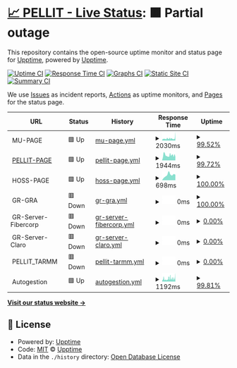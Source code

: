 # [📈 PELLIT - Live Status](https://pellit.github.io/control_uptime/): <!--live status--> **🟧 Partial outage**

This repository contains the open-source uptime monitor and status page for [Upptime](https://upptime.js.org), powered by [Upptime](https://github.com/upptime/upptime).

[![Uptime CI](https://github.com/pellit/control_uptime/workflows/Uptime%20CI/badge.svg)](https://github.com/pellit/control_uptime/actions?query=workflow%3A%22Uptime+CI%22)
[![Response Time CI](https://github.com/pellit/control_uptime/workflows/Response%20Time%20CI/badge.svg)](https://github.com/pellit/control_uptime/actions?query=workflow%3A%22Response+Time+CI%22)
[![Graphs CI](https://github.com/pellit/control_uptime/workflows/Graphs%20CI/badge.svg)](https://github.com/pellit/control_uptime/actions?query=workflow%3A%22Graphs+CI%22)
[![Static Site CI](https://github.com/pellit/control_uptime/workflows/Static%20Site%20CI/badge.svg)](https://github.com/pellit/control_uptime/actions?query=workflow%3A%22Static+Site+CI%22)
[![Summary CI](https://github.com/pellit/control_uptime/workflows/Summary%20CI/badge.svg)](https://github.com/pellit/control_uptime/actions?query=workflow%3A%22Summary+CI%22)

We use [Issues](https://github.com/upptime/upptime/issues) as incident reports, [Actions](https://github.com/pellit/control_uptime/actions) as uptime monitors, and [Pages](https://github.com/pellit/control_uptime) for the status page.

<!--start: status pages-->
<!-- This summary is generated by Upptime (https://github.com/upptime/upptime) -->
<!-- Do not edit this manually, your changes will be overwritten -->
<!-- prettier-ignore -->
| URL | Status | History | Response Time | Uptime |
| --- | ------ | ------- | ------------- | ------ |
| <img alt="" src="https://icons.duckduckgo.com/ip3/null.ico" height="13"> MU-PAGE | 🟩 Up | [mu-page.yml](https://github.com/pellit/control_uptime/commits/HEAD/history/mu-page.yml) | <details><summary><img alt="Response time graph" src="./graphs/mu-page/response-time-week.png" height="20"> 2030ms</summary><br><a href="https://Pellit.github.io/control_uptime/history/mu-page"><img alt="Response time 1639" src="https://img.shields.io/endpoint?url=https%3A%2F%2Fraw.githubusercontent.com%2Fpellit%2Fcontrol_uptime%2FHEAD%2Fapi%2Fmu-page%2Fresponse-time.json"></a><br><a href="https://Pellit.github.io/control_uptime/history/mu-page"><img alt="24-hour response time 2232" src="https://img.shields.io/endpoint?url=https%3A%2F%2Fraw.githubusercontent.com%2Fpellit%2Fcontrol_uptime%2FHEAD%2Fapi%2Fmu-page%2Fresponse-time-day.json"></a><br><a href="https://Pellit.github.io/control_uptime/history/mu-page"><img alt="7-day response time 2030" src="https://img.shields.io/endpoint?url=https%3A%2F%2Fraw.githubusercontent.com%2Fpellit%2Fcontrol_uptime%2FHEAD%2Fapi%2Fmu-page%2Fresponse-time-week.json"></a><br><a href="https://Pellit.github.io/control_uptime/history/mu-page"><img alt="30-day response time 1690" src="https://img.shields.io/endpoint?url=https%3A%2F%2Fraw.githubusercontent.com%2Fpellit%2Fcontrol_uptime%2FHEAD%2Fapi%2Fmu-page%2Fresponse-time-month.json"></a><br><a href="https://Pellit.github.io/control_uptime/history/mu-page"><img alt="1-year response time 1614" src="https://img.shields.io/endpoint?url=https%3A%2F%2Fraw.githubusercontent.com%2Fpellit%2Fcontrol_uptime%2FHEAD%2Fapi%2Fmu-page%2Fresponse-time-year.json"></a></details> | <details><summary><a href="https://Pellit.github.io/control_uptime/history/mu-page">99.52%</a></summary><a href="https://Pellit.github.io/control_uptime/history/mu-page"><img alt="All-time uptime 99.65%" src="https://img.shields.io/endpoint?url=https%3A%2F%2Fraw.githubusercontent.com%2Fpellit%2Fcontrol_uptime%2FHEAD%2Fapi%2Fmu-page%2Fuptime.json"></a><br><a href="https://Pellit.github.io/control_uptime/history/mu-page"><img alt="24-hour uptime 96.61%" src="https://img.shields.io/endpoint?url=https%3A%2F%2Fraw.githubusercontent.com%2Fpellit%2Fcontrol_uptime%2FHEAD%2Fapi%2Fmu-page%2Fuptime-day.json"></a><br><a href="https://Pellit.github.io/control_uptime/history/mu-page"><img alt="7-day uptime 99.52%" src="https://img.shields.io/endpoint?url=https%3A%2F%2Fraw.githubusercontent.com%2Fpellit%2Fcontrol_uptime%2FHEAD%2Fapi%2Fmu-page%2Fuptime-week.json"></a><br><a href="https://Pellit.github.io/control_uptime/history/mu-page"><img alt="30-day uptime 99.81%" src="https://img.shields.io/endpoint?url=https%3A%2F%2Fraw.githubusercontent.com%2Fpellit%2Fcontrol_uptime%2FHEAD%2Fapi%2Fmu-page%2Fuptime-month.json"></a><br><a href="https://Pellit.github.io/control_uptime/history/mu-page"><img alt="1-year uptime 99.51%" src="https://img.shields.io/endpoint?url=https%3A%2F%2Fraw.githubusercontent.com%2Fpellit%2Fcontrol_uptime%2FHEAD%2Fapi%2Fmu-page%2Fuptime-year.json"></a></details>
| <img alt="" src="https://icons.duckduckgo.com/ip3/pellit.com.ar.ico" height="13"> [PELLIT-PAGE](https://pellit.com.ar/) | 🟩 Up | [pellit-page.yml](https://github.com/pellit/control_uptime/commits/HEAD/history/pellit-page.yml) | <details><summary><img alt="Response time graph" src="./graphs/pellit-page/response-time-week.png" height="20"> 1944ms</summary><br><a href="https://Pellit.github.io/control_uptime/history/pellit-page"><img alt="Response time 1698" src="https://img.shields.io/endpoint?url=https%3A%2F%2Fraw.githubusercontent.com%2Fpellit%2Fcontrol_uptime%2FHEAD%2Fapi%2Fpellit-page%2Fresponse-time.json"></a><br><a href="https://Pellit.github.io/control_uptime/history/pellit-page"><img alt="24-hour response time 1858" src="https://img.shields.io/endpoint?url=https%3A%2F%2Fraw.githubusercontent.com%2Fpellit%2Fcontrol_uptime%2FHEAD%2Fapi%2Fpellit-page%2Fresponse-time-day.json"></a><br><a href="https://Pellit.github.io/control_uptime/history/pellit-page"><img alt="7-day response time 1944" src="https://img.shields.io/endpoint?url=https%3A%2F%2Fraw.githubusercontent.com%2Fpellit%2Fcontrol_uptime%2FHEAD%2Fapi%2Fpellit-page%2Fresponse-time-week.json"></a><br><a href="https://Pellit.github.io/control_uptime/history/pellit-page"><img alt="30-day response time 1832" src="https://img.shields.io/endpoint?url=https%3A%2F%2Fraw.githubusercontent.com%2Fpellit%2Fcontrol_uptime%2FHEAD%2Fapi%2Fpellit-page%2Fresponse-time-month.json"></a><br><a href="https://Pellit.github.io/control_uptime/history/pellit-page"><img alt="1-year response time 1664" src="https://img.shields.io/endpoint?url=https%3A%2F%2Fraw.githubusercontent.com%2Fpellit%2Fcontrol_uptime%2FHEAD%2Fapi%2Fpellit-page%2Fresponse-time-year.json"></a></details> | <details><summary><a href="https://Pellit.github.io/control_uptime/history/pellit-page">99.72%</a></summary><a href="https://Pellit.github.io/control_uptime/history/pellit-page"><img alt="All-time uptime 99.88%" src="https://img.shields.io/endpoint?url=https%3A%2F%2Fraw.githubusercontent.com%2Fpellit%2Fcontrol_uptime%2FHEAD%2Fapi%2Fpellit-page%2Fuptime.json"></a><br><a href="https://Pellit.github.io/control_uptime/history/pellit-page"><img alt="24-hour uptime 100.00%" src="https://img.shields.io/endpoint?url=https%3A%2F%2Fraw.githubusercontent.com%2Fpellit%2Fcontrol_uptime%2FHEAD%2Fapi%2Fpellit-page%2Fuptime-day.json"></a><br><a href="https://Pellit.github.io/control_uptime/history/pellit-page"><img alt="7-day uptime 99.72%" src="https://img.shields.io/endpoint?url=https%3A%2F%2Fraw.githubusercontent.com%2Fpellit%2Fcontrol_uptime%2FHEAD%2Fapi%2Fpellit-page%2Fuptime-week.json"></a><br><a href="https://Pellit.github.io/control_uptime/history/pellit-page"><img alt="30-day uptime 99.81%" src="https://img.shields.io/endpoint?url=https%3A%2F%2Fraw.githubusercontent.com%2Fpellit%2Fcontrol_uptime%2FHEAD%2Fapi%2Fpellit-page%2Fuptime-month.json"></a><br><a href="https://Pellit.github.io/control_uptime/history/pellit-page"><img alt="1-year uptime 99.85%" src="https://img.shields.io/endpoint?url=https%3A%2F%2Fraw.githubusercontent.com%2Fpellit%2Fcontrol_uptime%2FHEAD%2Fapi%2Fpellit-page%2Fuptime-year.json"></a></details>
| <img alt="" src="https://icons.duckduckgo.com/ip3/null.ico" height="13"> HOSS-PAGE | 🟩 Up | [hoss-page.yml](https://github.com/pellit/control_uptime/commits/HEAD/history/hoss-page.yml) | <details><summary><img alt="Response time graph" src="./graphs/hoss-page/response-time-week.png" height="20"> 698ms</summary><br><a href="https://Pellit.github.io/control_uptime/history/hoss-page"><img alt="Response time 1024" src="https://img.shields.io/endpoint?url=https%3A%2F%2Fraw.githubusercontent.com%2Fpellit%2Fcontrol_uptime%2FHEAD%2Fapi%2Fhoss-page%2Fresponse-time.json"></a><br><a href="https://Pellit.github.io/control_uptime/history/hoss-page"><img alt="24-hour response time 735" src="https://img.shields.io/endpoint?url=https%3A%2F%2Fraw.githubusercontent.com%2Fpellit%2Fcontrol_uptime%2FHEAD%2Fapi%2Fhoss-page%2Fresponse-time-day.json"></a><br><a href="https://Pellit.github.io/control_uptime/history/hoss-page"><img alt="7-day response time 698" src="https://img.shields.io/endpoint?url=https%3A%2F%2Fraw.githubusercontent.com%2Fpellit%2Fcontrol_uptime%2FHEAD%2Fapi%2Fhoss-page%2Fresponse-time-week.json"></a><br><a href="https://Pellit.github.io/control_uptime/history/hoss-page"><img alt="30-day response time 648" src="https://img.shields.io/endpoint?url=https%3A%2F%2Fraw.githubusercontent.com%2Fpellit%2Fcontrol_uptime%2FHEAD%2Fapi%2Fhoss-page%2Fresponse-time-month.json"></a><br><a href="https://Pellit.github.io/control_uptime/history/hoss-page"><img alt="1-year response time 1009" src="https://img.shields.io/endpoint?url=https%3A%2F%2Fraw.githubusercontent.com%2Fpellit%2Fcontrol_uptime%2FHEAD%2Fapi%2Fhoss-page%2Fresponse-time-year.json"></a></details> | <details><summary><a href="https://Pellit.github.io/control_uptime/history/hoss-page">100.00%</a></summary><a href="https://Pellit.github.io/control_uptime/history/hoss-page"><img alt="All-time uptime 99.91%" src="https://img.shields.io/endpoint?url=https%3A%2F%2Fraw.githubusercontent.com%2Fpellit%2Fcontrol_uptime%2FHEAD%2Fapi%2Fhoss-page%2Fuptime.json"></a><br><a href="https://Pellit.github.io/control_uptime/history/hoss-page"><img alt="24-hour uptime 100.00%" src="https://img.shields.io/endpoint?url=https%3A%2F%2Fraw.githubusercontent.com%2Fpellit%2Fcontrol_uptime%2FHEAD%2Fapi%2Fhoss-page%2Fuptime-day.json"></a><br><a href="https://Pellit.github.io/control_uptime/history/hoss-page"><img alt="7-day uptime 100.00%" src="https://img.shields.io/endpoint?url=https%3A%2F%2Fraw.githubusercontent.com%2Fpellit%2Fcontrol_uptime%2FHEAD%2Fapi%2Fhoss-page%2Fuptime-week.json"></a><br><a href="https://Pellit.github.io/control_uptime/history/hoss-page"><img alt="30-day uptime 100.00%" src="https://img.shields.io/endpoint?url=https%3A%2F%2Fraw.githubusercontent.com%2Fpellit%2Fcontrol_uptime%2FHEAD%2Fapi%2Fhoss-page%2Fuptime-month.json"></a><br><a href="https://Pellit.github.io/control_uptime/history/hoss-page"><img alt="1-year uptime 99.98%" src="https://img.shields.io/endpoint?url=https%3A%2F%2Fraw.githubusercontent.com%2Fpellit%2Fcontrol_uptime%2FHEAD%2Fapi%2Fhoss-page%2Fuptime-year.json"></a></details>
| <img alt="" src="https://icons.duckduckgo.com/ip3/null.ico" height="13"> GR-GRA | 🟥 Down | [gr-gra.yml](https://github.com/pellit/control_uptime/commits/HEAD/history/gr-gra.yml) | <details><summary><img alt="Response time graph" src="./graphs/gr-gra/response-time-week.png" height="20"> 0ms</summary><br><a href="https://Pellit.github.io/control_uptime/history/gr-gra"><img alt="Response time 0" src="https://img.shields.io/endpoint?url=https%3A%2F%2Fraw.githubusercontent.com%2Fpellit%2Fcontrol_uptime%2FHEAD%2Fapi%2Fgr-gra%2Fresponse-time.json"></a><br><a href="https://Pellit.github.io/control_uptime/history/gr-gra"><img alt="24-hour response time 0" src="https://img.shields.io/endpoint?url=https%3A%2F%2Fraw.githubusercontent.com%2Fpellit%2Fcontrol_uptime%2FHEAD%2Fapi%2Fgr-gra%2Fresponse-time-day.json"></a><br><a href="https://Pellit.github.io/control_uptime/history/gr-gra"><img alt="7-day response time 0" src="https://img.shields.io/endpoint?url=https%3A%2F%2Fraw.githubusercontent.com%2Fpellit%2Fcontrol_uptime%2FHEAD%2Fapi%2Fgr-gra%2Fresponse-time-week.json"></a><br><a href="https://Pellit.github.io/control_uptime/history/gr-gra"><img alt="30-day response time 0" src="https://img.shields.io/endpoint?url=https%3A%2F%2Fraw.githubusercontent.com%2Fpellit%2Fcontrol_uptime%2FHEAD%2Fapi%2Fgr-gra%2Fresponse-time-month.json"></a><br><a href="https://Pellit.github.io/control_uptime/history/gr-gra"><img alt="1-year response time 0" src="https://img.shields.io/endpoint?url=https%3A%2F%2Fraw.githubusercontent.com%2Fpellit%2Fcontrol_uptime%2FHEAD%2Fapi%2Fgr-gra%2Fresponse-time-year.json"></a></details> | <details><summary><a href="https://Pellit.github.io/control_uptime/history/gr-gra">100.00%</a></summary><a href="https://Pellit.github.io/control_uptime/history/gr-gra"><img alt="All-time uptime 87.82%" src="https://img.shields.io/endpoint?url=https%3A%2F%2Fraw.githubusercontent.com%2Fpellit%2Fcontrol_uptime%2FHEAD%2Fapi%2Fgr-gra%2Fuptime.json"></a><br><a href="https://Pellit.github.io/control_uptime/history/gr-gra"><img alt="24-hour uptime 100.00%" src="https://img.shields.io/endpoint?url=https%3A%2F%2Fraw.githubusercontent.com%2Fpellit%2Fcontrol_uptime%2FHEAD%2Fapi%2Fgr-gra%2Fuptime-day.json"></a><br><a href="https://Pellit.github.io/control_uptime/history/gr-gra"><img alt="7-day uptime 100.00%" src="https://img.shields.io/endpoint?url=https%3A%2F%2Fraw.githubusercontent.com%2Fpellit%2Fcontrol_uptime%2FHEAD%2Fapi%2Fgr-gra%2Fuptime-week.json"></a><br><a href="https://Pellit.github.io/control_uptime/history/gr-gra"><img alt="30-day uptime 100.00%" src="https://img.shields.io/endpoint?url=https%3A%2F%2Fraw.githubusercontent.com%2Fpellit%2Fcontrol_uptime%2FHEAD%2Fapi%2Fgr-gra%2Fuptime-month.json"></a><br><a href="https://Pellit.github.io/control_uptime/history/gr-gra"><img alt="1-year uptime 100.00%" src="https://img.shields.io/endpoint?url=https%3A%2F%2Fraw.githubusercontent.com%2Fpellit%2Fcontrol_uptime%2FHEAD%2Fapi%2Fgr-gra%2Fuptime-year.json"></a></details>
| <img alt="" src="https://icons.duckduckgo.com/ip3/null.ico" height="13"> GR-Server-Fibercorp | 🟥 Down | [gr-server-fibercorp.yml](https://github.com/pellit/control_uptime/commits/HEAD/history/gr-server-fibercorp.yml) | <details><summary><img alt="Response time graph" src="./graphs/gr-server-fibercorp/response-time-week.png" height="20"> 0ms</summary><br><a href="https://Pellit.github.io/control_uptime/history/gr-server-fibercorp"><img alt="Response time 591" src="https://img.shields.io/endpoint?url=https%3A%2F%2Fraw.githubusercontent.com%2Fpellit%2Fcontrol_uptime%2FHEAD%2Fapi%2Fgr-server-fibercorp%2Fresponse-time.json"></a><br><a href="https://Pellit.github.io/control_uptime/history/gr-server-fibercorp"><img alt="24-hour response time 0" src="https://img.shields.io/endpoint?url=https%3A%2F%2Fraw.githubusercontent.com%2Fpellit%2Fcontrol_uptime%2FHEAD%2Fapi%2Fgr-server-fibercorp%2Fresponse-time-day.json"></a><br><a href="https://Pellit.github.io/control_uptime/history/gr-server-fibercorp"><img alt="7-day response time 0" src="https://img.shields.io/endpoint?url=https%3A%2F%2Fraw.githubusercontent.com%2Fpellit%2Fcontrol_uptime%2FHEAD%2Fapi%2Fgr-server-fibercorp%2Fresponse-time-week.json"></a><br><a href="https://Pellit.github.io/control_uptime/history/gr-server-fibercorp"><img alt="30-day response time 716" src="https://img.shields.io/endpoint?url=https%3A%2F%2Fraw.githubusercontent.com%2Fpellit%2Fcontrol_uptime%2FHEAD%2Fapi%2Fgr-server-fibercorp%2Fresponse-time-month.json"></a><br><a href="https://Pellit.github.io/control_uptime/history/gr-server-fibercorp"><img alt="1-year response time 583" src="https://img.shields.io/endpoint?url=https%3A%2F%2Fraw.githubusercontent.com%2Fpellit%2Fcontrol_uptime%2FHEAD%2Fapi%2Fgr-server-fibercorp%2Fresponse-time-year.json"></a></details> | <details><summary><a href="https://Pellit.github.io/control_uptime/history/gr-server-fibercorp">0.00%</a></summary><a href="https://Pellit.github.io/control_uptime/history/gr-server-fibercorp"><img alt="All-time uptime 87.95%" src="https://img.shields.io/endpoint?url=https%3A%2F%2Fraw.githubusercontent.com%2Fpellit%2Fcontrol_uptime%2FHEAD%2Fapi%2Fgr-server-fibercorp%2Fuptime.json"></a><br><a href="https://Pellit.github.io/control_uptime/history/gr-server-fibercorp"><img alt="24-hour uptime 0.00%" src="https://img.shields.io/endpoint?url=https%3A%2F%2Fraw.githubusercontent.com%2Fpellit%2Fcontrol_uptime%2FHEAD%2Fapi%2Fgr-server-fibercorp%2Fuptime-day.json"></a><br><a href="https://Pellit.github.io/control_uptime/history/gr-server-fibercorp"><img alt="7-day uptime 0.00%" src="https://img.shields.io/endpoint?url=https%3A%2F%2Fraw.githubusercontent.com%2Fpellit%2Fcontrol_uptime%2FHEAD%2Fapi%2Fgr-server-fibercorp%2Fuptime-week.json"></a><br><a href="https://Pellit.github.io/control_uptime/history/gr-server-fibercorp"><img alt="30-day uptime 52.34%" src="https://img.shields.io/endpoint?url=https%3A%2F%2Fraw.githubusercontent.com%2Fpellit%2Fcontrol_uptime%2FHEAD%2Fapi%2Fgr-server-fibercorp%2Fuptime-month.json"></a><br><a href="https://Pellit.github.io/control_uptime/history/gr-server-fibercorp"><img alt="1-year uptime 95.61%" src="https://img.shields.io/endpoint?url=https%3A%2F%2Fraw.githubusercontent.com%2Fpellit%2Fcontrol_uptime%2FHEAD%2Fapi%2Fgr-server-fibercorp%2Fuptime-year.json"></a></details>
| <img alt="" src="https://icons.duckduckgo.com/ip3/null.ico" height="13"> GR-Server-Claro | 🟥 Down | [gr-server-claro.yml](https://github.com/pellit/control_uptime/commits/HEAD/history/gr-server-claro.yml) | <details><summary><img alt="Response time graph" src="./graphs/gr-server-claro/response-time-week.png" height="20"> 0ms</summary><br><a href="https://Pellit.github.io/control_uptime/history/gr-server-claro"><img alt="Response time 0" src="https://img.shields.io/endpoint?url=https%3A%2F%2Fraw.githubusercontent.com%2Fpellit%2Fcontrol_uptime%2FHEAD%2Fapi%2Fgr-server-claro%2Fresponse-time.json"></a><br><a href="https://Pellit.github.io/control_uptime/history/gr-server-claro"><img alt="24-hour response time 0" src="https://img.shields.io/endpoint?url=https%3A%2F%2Fraw.githubusercontent.com%2Fpellit%2Fcontrol_uptime%2FHEAD%2Fapi%2Fgr-server-claro%2Fresponse-time-day.json"></a><br><a href="https://Pellit.github.io/control_uptime/history/gr-server-claro"><img alt="7-day response time 0" src="https://img.shields.io/endpoint?url=https%3A%2F%2Fraw.githubusercontent.com%2Fpellit%2Fcontrol_uptime%2FHEAD%2Fapi%2Fgr-server-claro%2Fresponse-time-week.json"></a><br><a href="https://Pellit.github.io/control_uptime/history/gr-server-claro"><img alt="30-day response time 0" src="https://img.shields.io/endpoint?url=https%3A%2F%2Fraw.githubusercontent.com%2Fpellit%2Fcontrol_uptime%2FHEAD%2Fapi%2Fgr-server-claro%2Fresponse-time-month.json"></a><br><a href="https://Pellit.github.io/control_uptime/history/gr-server-claro"><img alt="1-year response time 0" src="https://img.shields.io/endpoint?url=https%3A%2F%2Fraw.githubusercontent.com%2Fpellit%2Fcontrol_uptime%2FHEAD%2Fapi%2Fgr-server-claro%2Fresponse-time-year.json"></a></details> | <details><summary><a href="https://Pellit.github.io/control_uptime/history/gr-server-claro">0.00%</a></summary><a href="https://Pellit.github.io/control_uptime/history/gr-server-claro"><img alt="All-time uptime 24.23%" src="https://img.shields.io/endpoint?url=https%3A%2F%2Fraw.githubusercontent.com%2Fpellit%2Fcontrol_uptime%2FHEAD%2Fapi%2Fgr-server-claro%2Fuptime.json"></a><br><a href="https://Pellit.github.io/control_uptime/history/gr-server-claro"><img alt="24-hour uptime 0.00%" src="https://img.shields.io/endpoint?url=https%3A%2F%2Fraw.githubusercontent.com%2Fpellit%2Fcontrol_uptime%2FHEAD%2Fapi%2Fgr-server-claro%2Fuptime-day.json"></a><br><a href="https://Pellit.github.io/control_uptime/history/gr-server-claro"><img alt="7-day uptime 0.00%" src="https://img.shields.io/endpoint?url=https%3A%2F%2Fraw.githubusercontent.com%2Fpellit%2Fcontrol_uptime%2FHEAD%2Fapi%2Fgr-server-claro%2Fuptime-week.json"></a><br><a href="https://Pellit.github.io/control_uptime/history/gr-server-claro"><img alt="30-day uptime 0.00%" src="https://img.shields.io/endpoint?url=https%3A%2F%2Fraw.githubusercontent.com%2Fpellit%2Fcontrol_uptime%2FHEAD%2Fapi%2Fgr-server-claro%2Fuptime-month.json"></a><br><a href="https://Pellit.github.io/control_uptime/history/gr-server-claro"><img alt="1-year uptime 0.00%" src="https://img.shields.io/endpoint?url=https%3A%2F%2Fraw.githubusercontent.com%2Fpellit%2Fcontrol_uptime%2FHEAD%2Fapi%2Fgr-server-claro%2Fuptime-year.json"></a></details>
| <img alt="" src="https://icons.duckduckgo.com/ip3/null.ico" height="13"> PELLIT_TARMM | 🟥 Down | [pellit-tarmm.yml](https://github.com/pellit/control_uptime/commits/HEAD/history/pellit-tarmm.yml) | <details><summary><img alt="Response time graph" src="./graphs/pellit-tarmm/response-time-week.png" height="20"> 0ms</summary><br><a href="https://Pellit.github.io/control_uptime/history/pellit-tarmm"><img alt="Response time 0" src="https://img.shields.io/endpoint?url=https%3A%2F%2Fraw.githubusercontent.com%2Fpellit%2Fcontrol_uptime%2FHEAD%2Fapi%2Fpellit-tarmm%2Fresponse-time.json"></a><br><a href="https://Pellit.github.io/control_uptime/history/pellit-tarmm"><img alt="24-hour response time 0" src="https://img.shields.io/endpoint?url=https%3A%2F%2Fraw.githubusercontent.com%2Fpellit%2Fcontrol_uptime%2FHEAD%2Fapi%2Fpellit-tarmm%2Fresponse-time-day.json"></a><br><a href="https://Pellit.github.io/control_uptime/history/pellit-tarmm"><img alt="7-day response time 0" src="https://img.shields.io/endpoint?url=https%3A%2F%2Fraw.githubusercontent.com%2Fpellit%2Fcontrol_uptime%2FHEAD%2Fapi%2Fpellit-tarmm%2Fresponse-time-week.json"></a><br><a href="https://Pellit.github.io/control_uptime/history/pellit-tarmm"><img alt="30-day response time 0" src="https://img.shields.io/endpoint?url=https%3A%2F%2Fraw.githubusercontent.com%2Fpellit%2Fcontrol_uptime%2FHEAD%2Fapi%2Fpellit-tarmm%2Fresponse-time-month.json"></a><br><a href="https://Pellit.github.io/control_uptime/history/pellit-tarmm"><img alt="1-year response time 0" src="https://img.shields.io/endpoint?url=https%3A%2F%2Fraw.githubusercontent.com%2Fpellit%2Fcontrol_uptime%2FHEAD%2Fapi%2Fpellit-tarmm%2Fresponse-time-year.json"></a></details> | <details><summary><a href="https://Pellit.github.io/control_uptime/history/pellit-tarmm">0.00%</a></summary><a href="https://Pellit.github.io/control_uptime/history/pellit-tarmm"><img alt="All-time uptime 36.05%" src="https://img.shields.io/endpoint?url=https%3A%2F%2Fraw.githubusercontent.com%2Fpellit%2Fcontrol_uptime%2FHEAD%2Fapi%2Fpellit-tarmm%2Fuptime.json"></a><br><a href="https://Pellit.github.io/control_uptime/history/pellit-tarmm"><img alt="24-hour uptime 0.00%" src="https://img.shields.io/endpoint?url=https%3A%2F%2Fraw.githubusercontent.com%2Fpellit%2Fcontrol_uptime%2FHEAD%2Fapi%2Fpellit-tarmm%2Fuptime-day.json"></a><br><a href="https://Pellit.github.io/control_uptime/history/pellit-tarmm"><img alt="7-day uptime 0.00%" src="https://img.shields.io/endpoint?url=https%3A%2F%2Fraw.githubusercontent.com%2Fpellit%2Fcontrol_uptime%2FHEAD%2Fapi%2Fpellit-tarmm%2Fuptime-week.json"></a><br><a href="https://Pellit.github.io/control_uptime/history/pellit-tarmm"><img alt="30-day uptime 0.00%" src="https://img.shields.io/endpoint?url=https%3A%2F%2Fraw.githubusercontent.com%2Fpellit%2Fcontrol_uptime%2FHEAD%2Fapi%2Fpellit-tarmm%2Fuptime-month.json"></a><br><a href="https://Pellit.github.io/control_uptime/history/pellit-tarmm"><img alt="1-year uptime 0.00%" src="https://img.shields.io/endpoint?url=https%3A%2F%2Fraw.githubusercontent.com%2Fpellit%2Fcontrol_uptime%2FHEAD%2Fapi%2Fpellit-tarmm%2Fuptime-year.json"></a></details>
| <img alt="" src="https://icons.duckduckgo.com/ip3/null.ico" height="13"> Autogestion | 🟩 Up | [autogestion.yml](https://github.com/pellit/control_uptime/commits/HEAD/history/autogestion.yml) | <details><summary><img alt="Response time graph" src="./graphs/autogestion/response-time-week.png" height="20"> 1192ms</summary><br><a href="https://Pellit.github.io/control_uptime/history/autogestion"><img alt="Response time 932" src="https://img.shields.io/endpoint?url=https%3A%2F%2Fraw.githubusercontent.com%2Fpellit%2Fcontrol_uptime%2FHEAD%2Fapi%2Fautogestion%2Fresponse-time.json"></a><br><a href="https://Pellit.github.io/control_uptime/history/autogestion"><img alt="24-hour response time 1250" src="https://img.shields.io/endpoint?url=https%3A%2F%2Fraw.githubusercontent.com%2Fpellit%2Fcontrol_uptime%2FHEAD%2Fapi%2Fautogestion%2Fresponse-time-day.json"></a><br><a href="https://Pellit.github.io/control_uptime/history/autogestion"><img alt="7-day response time 1192" src="https://img.shields.io/endpoint?url=https%3A%2F%2Fraw.githubusercontent.com%2Fpellit%2Fcontrol_uptime%2FHEAD%2Fapi%2Fautogestion%2Fresponse-time-week.json"></a><br><a href="https://Pellit.github.io/control_uptime/history/autogestion"><img alt="30-day response time 983" src="https://img.shields.io/endpoint?url=https%3A%2F%2Fraw.githubusercontent.com%2Fpellit%2Fcontrol_uptime%2FHEAD%2Fapi%2Fautogestion%2Fresponse-time-month.json"></a><br><a href="https://Pellit.github.io/control_uptime/history/autogestion"><img alt="1-year response time 933" src="https://img.shields.io/endpoint?url=https%3A%2F%2Fraw.githubusercontent.com%2Fpellit%2Fcontrol_uptime%2FHEAD%2Fapi%2Fautogestion%2Fresponse-time-year.json"></a></details> | <details><summary><a href="https://Pellit.github.io/control_uptime/history/autogestion">99.81%</a></summary><a href="https://Pellit.github.io/control_uptime/history/autogestion"><img alt="All-time uptime 99.93%" src="https://img.shields.io/endpoint?url=https%3A%2F%2Fraw.githubusercontent.com%2Fpellit%2Fcontrol_uptime%2FHEAD%2Fapi%2Fautogestion%2Fuptime.json"></a><br><a href="https://Pellit.github.io/control_uptime/history/autogestion"><img alt="24-hour uptime 98.67%" src="https://img.shields.io/endpoint?url=https%3A%2F%2Fraw.githubusercontent.com%2Fpellit%2Fcontrol_uptime%2FHEAD%2Fapi%2Fautogestion%2Fuptime-day.json"></a><br><a href="https://Pellit.github.io/control_uptime/history/autogestion"><img alt="7-day uptime 99.81%" src="https://img.shields.io/endpoint?url=https%3A%2F%2Fraw.githubusercontent.com%2Fpellit%2Fcontrol_uptime%2FHEAD%2Fapi%2Fautogestion%2Fuptime-week.json"></a><br><a href="https://Pellit.github.io/control_uptime/history/autogestion"><img alt="30-day uptime 99.96%" src="https://img.shields.io/endpoint?url=https%3A%2F%2Fraw.githubusercontent.com%2Fpellit%2Fcontrol_uptime%2FHEAD%2Fapi%2Fautogestion%2Fuptime-month.json"></a><br><a href="https://Pellit.github.io/control_uptime/history/autogestion"><img alt="1-year uptime 99.95%" src="https://img.shields.io/endpoint?url=https%3A%2F%2Fraw.githubusercontent.com%2Fpellit%2Fcontrol_uptime%2FHEAD%2Fapi%2Fautogestion%2Fuptime-year.json"></a></details>

<!--end: status pages-->

[**Visit our status website →**](https://pellit.github.io/control_uptime/)

## 📄 License

- Powered by: [Upptime](https://github.com/upptime/upptime)
- Code: [MIT](./LICENSE) © [Upptime](https://upptime.js.org)
- Data in the `./history` directory: [Open Database License](https://opendatacommons.org/licenses/odbl/1-0/)
